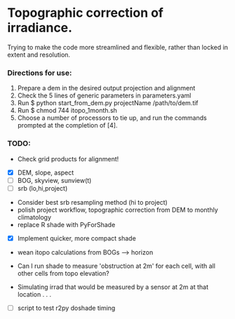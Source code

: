 # Topographic correction of irradiance.

Trying to make the code more streamlined and flexible, rather than locked 
in extent and resolution.


### Directions for use:
1. Prepare a dem in the desired output projection and alignment
2. Check the 5 lines of generic parameters in parameters.yaml
3. Run $ python start_from_dem.py projectName /path/to/dem.tif
4. Run $ chmod 744 itopo_1month.sh
5. Choose a number of processors to tie up, and run the commands prompted at the completion of [4].


### TODO:
* Check grid products for alignment!
 - [x] DEM, slope, aspect
 - [ ] BOG, skyview, sunview(t)
 - [ ] srb (lo,hi,project)
* Consider best srb resampling method (hi to project)
* polish project workflow, topographic correction from DEM to monthly climatology
* replace R shade with PyForShade
* [x] Implement quicker, more compact shade
 - wean itopo calculations from BOGs --> horizon
* Can I run shade to measure 'obstruction at 2m' for each cell, with all other cells from topo elevation?
 - Simulating irrad that would be measured by a sensor at 2m at that location . . .
* [ ] script to test r2py doshade timing 
